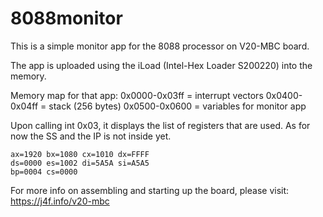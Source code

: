 # 8088monitor

This is a simple monitor app for the 8088 processor on V20-MBC board. 

The app is uploaded using the iLoad (Intel-Hex Loader S200220) into the memory. 

Memory map for that app:
0x0000-0x03ff = interrupt vectors
0x0400-0x04ff = stack (256 bytes)
0x0500-0x0600 = variables for monitor app

Upon calling int 0x03, it displays the list of registers that are used. As for now the SS and the IP is not inside yet.

```
ax=1920 bx=1080 cx=1010 dx=FFFF
ds=0000 es=1002 di=5A5A si=A5A5
bp=0004 cs=0000
```

For more info on assembling and starting up the board, please visit: https://j4f.info/v20-mbc
